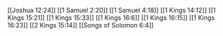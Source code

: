 [[Joshua 12:24]]
[[1 Samuel 2:20]]
[[1 Samuel 4:18]]
[[1 Kings 14:12]]
[[1 Kings 15:21]]
[[1 Kings 15:33]]
[[1 Kings 16:6]]
[[1 Kings 16:15]]
[[1 Kings 16:23]]
[[2 Kings 15:14]]
[[Songs of Solomon 6:4]]

